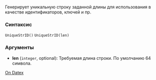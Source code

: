 Генерирует уникальную строку заданной длины для использования в качестве идентификаторов, ключей и пр.

### Синтаксис
`UniqueStrID()`
`UniqueStrID(len)`

### Аргументы
- **len** (`integer`, optional): Требуемая длина строки. По умолчанию 64 символа.

[On Datex](http://docs.datex.ru/article.htm?id=7172076235998782734)